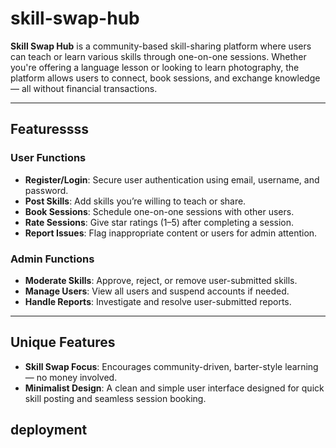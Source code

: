 # skill-swap-hub

**Skill Swap Hub** is a community-based skill-sharing platform where users can teach or learn various skills through one-on-one sessions. Whether you're offering a language lesson or looking to learn photography, the platform allows users to connect, book sessions, and exchange knowledge — all without financial transactions.

---

##  Featuressss

### User Functions

- **Register/Login**: Secure user authentication using email, username, and password.
- **Post Skills**: Add skills you’re willing to teach or share.
- **Book Sessions**: Schedule one-on-one sessions with other users.
- **Rate Sessions**: Give star ratings (1–5) after completing a session.
- **Report Issues**: Flag inappropriate content or users for admin attention.

### Admin Functions

- **Moderate Skills**: Approve, reject, or remove user-submitted skills.
- **Manage Users**: View all users and suspend accounts if needed.
- **Handle Reports**: Investigate and resolve user-submitted reports.

---

## Unique Features

- **Skill Swap Focus**: Encourages community-driven, barter-style learning — no money involved.
- **Minimalist Design**: A clean and simple user interface designed for quick skill posting and seamless session booking.




## deployment 

